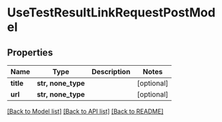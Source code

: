 # UseTestResultLinkRequestPostModel


## Properties
Name | Type | Description | Notes
------------ | ------------- | ------------- | -------------
**title** | **str, none_type** |  | [optional] 
**url** | **str, none_type** |  | [optional] 

[[Back to Model list]](../README.md#documentation-for-models) [[Back to API list]](../README.md#documentation-for-api-endpoints) [[Back to README]](../README.md)


